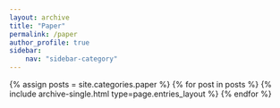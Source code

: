 ```yaml
---
layout: archive
title: "Paper"
permalink: /paper
author_profile: true
sidebar:
    nav: "sidebar-category"
---
```


{% assign posts = site.categories.paper %}
{% for post in posts %} {% include archive-single.html type=page.entries_layout %} {% endfor %}